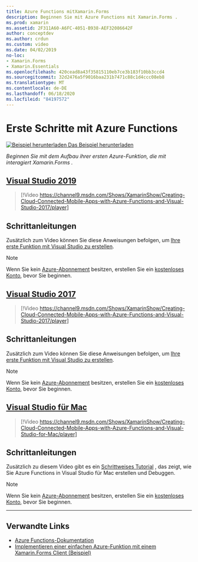 ```yaml
---
title: Azure Functions mitXamarin.Forms
description: Beginnen Sie mit Azure Functions mit Xamarin.Forms .
ms.prod: xamarin
ms.assetid: 2F311A60-A6FC-4051-B938-AEF32086642F
author: conceptdev
ms.author: crdun
ms.custom: video
ms.date: 04/02/2019
no-loc:
- Xamarin.Forms
- Xamarin.Essentials
ms.openlocfilehash: 420cead8a43f35815110eb7ce3b183f10bb3ccd4
ms.sourcegitcommit: 32d2476a5f9016baa231b7471c88c1d4ccc08eb8
ms.translationtype: MT
ms.contentlocale: de-DE
ms.lasthandoff: 06/18/2020
ms.locfileid: "84197572"
---
```

# <a name="get-started-with-azure-functions"></a>Erste Schritte mit Azure Functions

[![Beispiel herunterladen](~/media/shared/download.png) Das Beispiel herunterladen](https://azure.microsoft.com/resources/samples/functions-xamarin-getting-started/)

_Beginnen Sie mit dem Aufbau ihrer ersten Azure-Funktion, die mit interagiert Xamarin.Forms ._

## <a name="visual-studio-2019"></a>[Visual Studio 2019](#tab/windows)

> [!Video https://channel9.msdn.com/Shows/XamarinShow/Creating-Cloud-Connected-Mobile-Apps-with-Azure-Functions-and-Visual-Studio-2017/player]

## <a name="step-by-step-instructions"></a>Schrittanleitungen

Zusätzlich zum Video können Sie diese Anweisungen befolgen, um [Ihre erste Funktion mit Visual Studio zu erstellen](https://docs.microsoft.com/azure/azure-functions/functions-create-your-first-function-visual-studio).

> [!NOTE]
> Wenn Sie kein [Azure-Abonnement](/azure/guides/developer/azure-developer-guide#understanding-accounts-subscriptions-and-billing) besitzen, erstellen Sie ein [kostenloses Konto](https://aka.ms/azfree-docs-mobileapps), bevor Sie beginnen.

## <a name="visual-studio-2017"></a>[Visual Studio 2017](#tab/win-vs2017)

> [!Video https://channel9.msdn.com/Shows/XamarinShow/Creating-Cloud-Connected-Mobile-Apps-with-Azure-Functions-and-Visual-Studio-2017/player]

## <a name="step-by-step-instructions"></a>Schrittanleitungen

Zusätzlich zum Video können Sie diese Anweisungen befolgen, um [Ihre erste Funktion mit Visual Studio zu erstellen](https://docs.microsoft.com/azure/azure-functions/functions-create-your-first-function-visual-studio).

> [!NOTE]
> Wenn Sie kein [Azure-Abonnement](/azure/guides/developer/azure-developer-guide#understanding-accounts-subscriptions-and-billing) besitzen, erstellen Sie ein [kostenloses Konto](https://aka.ms/azfree-docs-mobileapps), bevor Sie beginnen.

## <a name="visual-studio-for-mac"></a>[Visual Studio für Mac](#tab/macos)

> [!Video https://channel9.msdn.com/Shows/XamarinShow/Creating-Cloud-Connected-Mobile-Apps-with-Azure-Functions-and-Visual-Studio-for-Mac/player]

## <a name="step-by-step-instructions"></a>Schrittanleitungen

Zusätzlich zu diesem Video gibt es ein [Schrittweises Tutorial](https://docs.microsoft.com/visualstudio/mac/azure-functions-lab) , das zeigt, wie Sie Azure Functions in Visual Studio für Mac erstellen und Debuggen.

> [!NOTE]
> Wenn Sie kein [Azure-Abonnement](/azure/guides/developer/azure-developer-guide#understanding-accounts-subscriptions-and-billing) besitzen, erstellen Sie ein [kostenloses Konto](https://aka.ms/azfree-docs-mobileapps), bevor Sie beginnen.

-----

## <a name="related-links"></a>Verwandte Links

- [Azure Functions-Dokumentation](https://docs.microsoft.com/azure/azure-functions/)
- [Implementieren einer einfachen Azure-Funktion mit einem Xamarin.Forms Client (Beispiel)](https://azure.microsoft.com/resources/samples/functions-xamarin-getting-started/)
